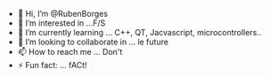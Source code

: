 - 👋 Hi, I’m @RubenBorges
- 👀 I’m interested in ...F/S
- 🌱 I’m currently learning ... C++, QT, Jacvascript, microcontrollers..
- 💞️ I’m looking to collaborate in ... le future
- 📫 How to reach me ... Don't
- ⚡ Fun fact: ... fACt!

<!---
RubenBorges/RubenBorges is a ✨ special ✨ repository because its `README.md` (this file) appears on your GitHub profile.
You can click the Preview link to take a look at your changes.
--->

